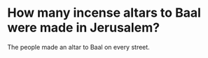 # How many incense altars to Baal were made in Jerusalem?

The people made an altar to Baal on every street.
